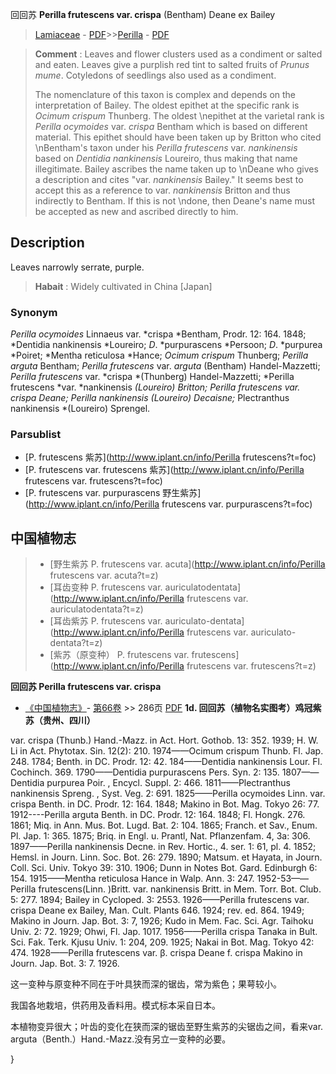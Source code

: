 回回苏 **Perilla frutescens var. crispa** (Bentham) Deane ex Bailey

> [Lamiaceae](http://www.iplant.cn/info/Lamiaceae?t=foc) - [PDF](http://www.iplant.cn/foc/pdf/Lamiaceae.pdf)>>[Perilla](http://www.iplant.cn/info/Perilla?t=foc) - [PDF](http://www.iplant.cn/foc/pdf/Perilla.pdf)


> **Comment** : 
> Leaves and flower clusters used as a condiment or salted and eaten. Leaves give a purplish red tint to salted fruits of *Prunus mume*. Cotyledons of seedlings also used as a condiment. 
> 
> The nomenclature of this taxon is complex and depends on the interpretation of Bailey. The oldest epithet at the specific rank is *Ocimum crispum* Thunberg. The oldest&#x0D;\nepithet at the varietal rank is *Perilla ocymoides* var. *crispa* Bentham which is based on different material. This epithet should have been taken up by Britton who cited&#x0D;\nBentham's taxon under his *Perilla frutescens* var. *nankinensis* based on *Dentidia nankinensis* Loureiro, thus making that name illegitimate. Bailey ascribes the name taken up to&#x0D;\nDeane who gives a description and cites \"var. *nankinensis* Bailey.\" It seems best to accept this as a reference to var. *nankinensis* Britton and thus indirectly to Bentham. If this is not&#x0D;\ndone, then Deane's name must be accepted as new and ascribed directly to him.

## Description

Leaves narrowly serrate, purple.


> **Habait** : 
> Widely cultivated in China [Japan]

### Synonym
*Perilla ocymoides* Linnaeus var. *crispa *Bentham, Prodr. 12: 164. 1848; *Dentidia nankinensis *Loureiro; *D*. *purpurascens *Persoon; *D*. *purpurea *Poiret; *Mentha reticulosa *Hance; *Ocimum crispum* Thunberg; *Perilla arguta* Bentham; *Perilla frutescens* var. *arguta* (Bentham) Handel-Mazzetti; *Perilla frutescens* var. *crispa *(Thunberg) Handel-Mazzetti; *Perilla frutescens *var. *nankinensis *(Loureiro) Britton; *Perilla frutescens* var. *crispa* Deane; *Perilla nankinensis* (Loureiro) Decaisne;* Plectranthus nankinensis *(Loureiro) Sprengel.

### Parsublist

* [P.  frutescens  紫苏](http://www.iplant.cn/info/Perilla frutescens?t=foc)
* [P.  frutescens var. frutescens  紫苏](http://www.iplant.cn/info/Perilla frutescens var. frutescens?t=foc)
* [P.  frutescens var. purpurascens  野生紫苏](http://www.iplant.cn/info/Perilla frutescens var. purpurascens?t=foc)


## 中国植物志

> * [野生紫苏  P.  frutescens var. acuta](http://www.iplant.cn/info/Perilla frutescens var. acuta?t=z)
> * [耳齿变种  P.  frutescens var. auriculatodentata](http://www.iplant.cn/info/Perilla frutescens var. auriculatodentata?t=z)
> * [耳齿紫苏  P.  frutescens var. auriculato-dentata](http://www.iplant.cn/info/Perilla frutescens var. auriculato-dentata?t=z)
> * [紫苏（原变种）  P.  frutescens var. frutescens](http://www.iplant.cn/info/Perilla frutescens var. frutescens?t=z)


**回回苏 Perilla frutescens var. crispa**

* [《中国植物志》](http://www.iplant.cn/frps)- [第66卷](http://www.iplant.cn/frps/vol/66) >> 286页 [PDF](http://www.iplant.cn/frps/pdf/66/286.pdf)
**1d. 回回苏（植物名实图考）鸡冠紫苏（贵州、四川）**

var. crispa (Thunb.) Hand.-Mazz. in Act. Hort. Gothob. 13: 352. 1939; H. W. Li in Act. Phytotax. Sin. 12(2): 210. 1974——Ocimum crispum Thunb. Fl. Jap. 248. 1784; Benth. in DC. Prodr. 12: 42. 184——Dentidia nankinensis Lour. Fl. Cochinch. 369. 1790——Dentidia purpurascens Pers. Syn. 2: 135. 1807——Dentidia purpurea Poir. , Encycl. Suppl. 2: 466. 1811——Plectranthus nankinensis Spreng. , Syst. Veg. 2: 691. 1825——Perilla ocymoides Linn. var. crispa Benth. in DC. Prodr. 12: 164. 1848; Makino in Bot. Mag. Tokyo 26: 77. 1912----Perilla arguta Benth. in DC. Prodr. 12: 164. 1848; Fl. Hongk. 276. 1861; Miq. in Ann. Mus. Bot. Lugd. Bat. 2: 104. 1865; Franch. et Sav., Enum. Pl. Jap. 1: 365. 1875; Briq. in Engl. u. Prantl, Nat. Pflanzenfam. 4, 3a: 306. 1897——Perilla nankinensis Decne. in Rev. Hortic., 4. ser. 1: 61, pl. 4. 1852; Hemsl. in Journ. Linn. Soc. Bot. 26: 279. 1890; Matsum. et Hayata, in Journ. Coll. Sci. Univ. Tokyo 39: 310. 1906; Dunn in Notes Bot. Gard. Edinburgh 6: 154. 1915——Mentha reticulosa Hance in Walp. Ann. 3: 247. 1952-53——Perilla frutescens(Linn. )Britt. var. nankinensis Britt. in Mem. Torr. Bot. Club. 5: 277. 1894; Bailey in Cycloped. 3: 2553. 1926——Perilla frutescens var. crispa Deane ex Bailey, Man. Cult. Plants 646. 1924; rev. ed. 864. 1949; Makino in Journ. Jap. Bot. 3: 7, 1926; Kudo in Mem. Fac. Sci. Agr. Taihoku Univ. 2: 72. 1929; Ohwi, Fl. Jap. 1017. 1956——Perilla crispa Tanaka in Bult. Sci. Fak. Terk. Kjusu Univ. 1: 204, 209. 1925; Nakai in Bot. Mag. Tokyo 42: 474. 1928——Perilla frutescens var. β. crispa Deane f. crispa Makino in Journ. Jap. Bot. 3: 7. 1926.

这一变种与原变种不同在于叶具狭而深的锯齿，常为紫色；果萼较小。

我国各地栽培，供药用及香料用。模式标本采自日本。

本植物变异很大；叶齿的变化在狭而深的锯齿至野生紫苏的尖锯齿之间，看来var. arguta（Benth.）Hand.-Mazz.没有另立一变种的必要。

}